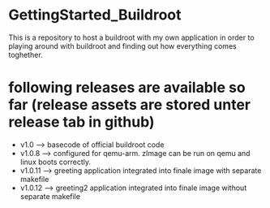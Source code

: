 # GettingStarted_Buildroot
This is a repository to host a buildroot with my own application in order to playing around with buildroot and finding out how everything comes toghether.



# following releases are available so far (release assets are stored unter release tab in github)
- v1.0      -->     basecode of official buildroot code
- v1.0.8    -->     configured for qemu-arm. zImage can be run on qemu and linux boots correctly. 
- v1.0.11   -->     greeting application integrated into finale image with separate makefile
- v1.0.12   -->     greeting2 application integrated into finale image without separate makefile

